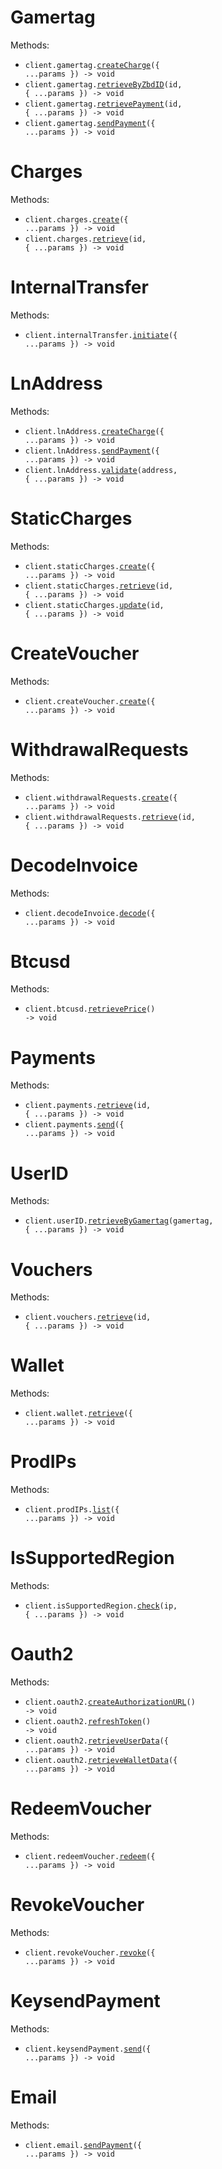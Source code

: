 # Gamertag

Methods:

- <code title="post /v0/gamertag/charges">client.gamertag.<a href="./src/resources/gamertag.ts">createCharge</a>({ ...params }) -> void</code>
- <code title="get /v0/gamertag/user-id/{id}">client.gamertag.<a href="./src/resources/gamertag.ts">retrieveByZbdID</a>(id, { ...params }) -> void</code>
- <code title="get /v0/gamertag/transaction/{id}">client.gamertag.<a href="./src/resources/gamertag.ts">retrievePayment</a>(id, { ...params }) -> void</code>
- <code title="post /v0/gamertag/send-payment">client.gamertag.<a href="./src/resources/gamertag.ts">sendPayment</a>({ ...params }) -> void</code>

# Charges

Methods:

- <code title="post /v0/charges">client.charges.<a href="./src/resources/charges.ts">create</a>({ ...params }) -> void</code>
- <code title="get /v0/charges/{id}">client.charges.<a href="./src/resources/charges.ts">retrieve</a>(id, { ...params }) -> void</code>

# InternalTransfer

Methods:

- <code title="post /v0/internal-transfer">client.internalTransfer.<a href="./src/resources/internal-transfer.ts">initiate</a>({ ...params }) -> void</code>

# LnAddress

Methods:

- <code title="post /v0/ln-address/fetch-charge">client.lnAddress.<a href="./src/resources/ln-address.ts">createCharge</a>({ ...params }) -> void</code>
- <code title="post /v0/ln-address/send-payment">client.lnAddress.<a href="./src/resources/ln-address.ts">sendPayment</a>({ ...params }) -> void</code>
- <code title="get /v0/ln-address/validate/{address}">client.lnAddress.<a href="./src/resources/ln-address.ts">validate</a>(address, { ...params }) -> void</code>

# StaticCharges

Methods:

- <code title="post /v0/static-charges">client.staticCharges.<a href="./src/resources/static-charges.ts">create</a>({ ...params }) -> void</code>
- <code title="get /v0/static-charges/{id}">client.staticCharges.<a href="./src/resources/static-charges.ts">retrieve</a>(id, { ...params }) -> void</code>
- <code title="patch /v0/static-charges/{id}">client.staticCharges.<a href="./src/resources/static-charges.ts">update</a>(id, { ...params }) -> void</code>

# CreateVoucher

Methods:

- <code title="post /v1/create-voucher">client.createVoucher.<a href="./src/resources/create-voucher.ts">create</a>({ ...params }) -> void</code>

# WithdrawalRequests

Methods:

- <code title="post /v0/withdrawal-requests">client.withdrawalRequests.<a href="./src/resources/withdrawal-requests.ts">create</a>({ ...params }) -> void</code>
- <code title="get /v0/withdrawal-requests/{id}">client.withdrawalRequests.<a href="./src/resources/withdrawal-requests.ts">retrieve</a>(id, { ...params }) -> void</code>

# DecodeInvoice

Methods:

- <code title="post /v0/decode-invoice">client.decodeInvoice.<a href="./src/resources/decode-invoice.ts">decode</a>({ ...params }) -> void</code>

# Btcusd

Methods:

- <code title="get /v0/btcusd">client.btcusd.<a href="./src/resources/btcusd.ts">retrievePrice</a>() -> void</code>

# Payments

Methods:

- <code title="get /v0/payments/{id}">client.payments.<a href="./src/resources/payments.ts">retrieve</a>(id, { ...params }) -> void</code>
- <code title="post /v0/payments">client.payments.<a href="./src/resources/payments.ts">send</a>({ ...params }) -> void</code>

# UserID

Methods:

- <code title="get /v0/user-id/gamertag/{gamertag}">client.userID.<a href="./src/resources/user-id.ts">retrieveByGamertag</a>(gamertag, { ...params }) -> void</code>

# Vouchers

Methods:

- <code title="get /v0/vouchers/{id}">client.vouchers.<a href="./src/resources/vouchers.ts">retrieve</a>(id, { ...params }) -> void</code>

# Wallet

Methods:

- <code title="get /v0/wallet">client.wallet.<a href="./src/resources/wallet.ts">retrieve</a>({ ...params }) -> void</code>

# ProdIPs

Methods:

- <code title="get /v0/prod-ips">client.prodIPs.<a href="./src/resources/prod-ips.ts">list</a>({ ...params }) -> void</code>

# IsSupportedRegion

Methods:

- <code title="get /v0/is-supported-region/{ip}">client.isSupportedRegion.<a href="./src/resources/is-supported-region.ts">check</a>(ip, { ...params }) -> void</code>

# Oauth2

Methods:

- <code title="get /v1/oauth2/authorize">client.oauth2.<a href="./src/resources/oauth2.ts">createAuthorizationURL</a>() -> void</code>
- <code title="post /v1/oauth2/token">client.oauth2.<a href="./src/resources/oauth2.ts">refreshToken</a>() -> void</code>
- <code title="get /v1/oauth2/user">client.oauth2.<a href="./src/resources/oauth2.ts">retrieveUserData</a>({ ...params }) -> void</code>
- <code title="get /v1/oauth2/wallet">client.oauth2.<a href="./src/resources/oauth2.ts">retrieveWalletData</a>({ ...params }) -> void</code>

# RedeemVoucher

Methods:

- <code title="post /v0/redeem-voucher">client.redeemVoucher.<a href="./src/resources/redeem-voucher.ts">redeem</a>({ ...params }) -> void</code>

# RevokeVoucher

Methods:

- <code title="post /v0/revoke-voucher">client.revokeVoucher.<a href="./src/resources/revoke-voucher.ts">revoke</a>({ ...params }) -> void</code>

# KeysendPayment

Methods:

- <code title="post /v0/keysend-payment">client.keysendPayment.<a href="./src/resources/keysend-payment.ts">send</a>({ ...params }) -> void</code>

# Email

Methods:

- <code title="post /v0/email/send-payment">client.email.<a href="./src/resources/email.ts">sendPayment</a>({ ...params }) -> void</code>
